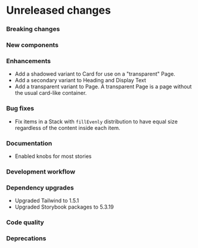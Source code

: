 # Unreleased changes

### Breaking changes

### New components

### Enhancements

- Add a shadowed variant to Card for use on a "transparent" Page.
- Add a secondary variant to Heading and Display Text
- Add a transparent variant to Page. A transparent Page is a page without the usual
  card-like container.

### Bug fixes

- Fix items in a Stack with `fillEvenly` distribution to have equal size regardless of the
  content inside each item.

### Documentation

- Enabled knobs for most stories

### Development workflow

### Dependency upgrades

- Upgraded Tailwind to 1.5.1
- Upgraded Storybook packages to 5.3.19

### Code quality

### Deprecations
